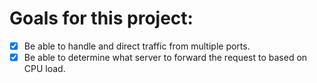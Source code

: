# Goals for this project:

- [x] Be able to handle and direct traffic from multiple ports.
- [x] Be able to determine what server to forward the request to based on CPU load.  
